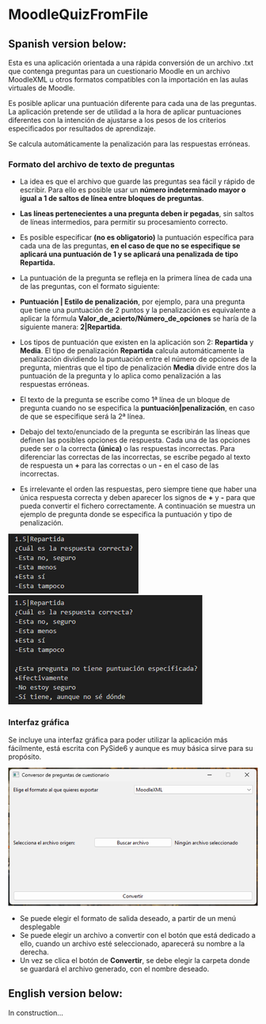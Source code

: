 # MoodleQuizFromFile


## Spanish version below:


Esta es una aplicación orientada a una rápida conversión de un archivo .txt que contenga preguntas para un cuestionario Moodle en un archivo MoodleXML u otros formatos compatibles con la importación en las aulas virtuales de Moodle.

Es posible aplicar una puntuación diferente para cada una de las preguntas. La aplicación pretende ser de utilidad a la hora de aplicar puntuaciones diferentes con la intención de ajustarse a los pesos de los criterios especificados por resultados de aprendizaje.

Se calcula automáticamente la penalización para las respuestas erróneas.

### Formato del archivo de texto de preguntas

- La idea es que el archivo que guarde las preguntas sea fácil y rápido de escribir. Para ello es posible usar un **número indeterminado mayor o igual a 1 de saltos de línea entre bloques de preguntas**.

-  **Las líneas pertenecientes a una pregunta deben ir pegadas**, sin saltos de líneas intermedios, para permitir su procesamiento correcto.

- Es posible especificar **(no es obligatorio)** la puntuación específica para cada una de las preguntas, **en el caso de que no se especifique se aplicará una puntuación de 1 y se aplicará una penalizada de tipo Repartida.**

- La puntuación de la pregunta se refleja en la primera línea de cada una de las preguntas, con el formato siguiente:

-  **Puntuación | Estilo de penalización**, por ejemplo, para una pregunta que tiene una puntuación de 2 puntos y la penalización es equivalente a aplicar la fórmula **Valor_de_acierto/Número_de_opciones** se haría de la siguiente manera: **2|Repartida**.

- Los tipos de puntuación que existen en la aplicación son 2: **Repartida** y **Media**. El tipo de penalización **Repartida** calcula automáticamente la penalización dividiendo la puntuación entre el número de opciones de la pregunta, mientras que el tipo de penalización **Media** divide entre dos la puntuación de la pregunta y lo aplica como penalización a las respuestas erróneas.

- El texto de la pregunta se escribe como 1ª línea de un bloque de pregunta cuando no se especifica la **puntuación|penalización**, en caso de que se especifique será la 2ª línea.

- Debajo del texto/enunciado de la pregunta se escribirán las líneas que definen las posibles opciones de respuesta. Cada una de las opciones puede ser o la correcta **(única)** o las respuestas incorrectas. Para diferenciar las correctas de las incorrectas, se escribe pegado al texto de respuesta un **+** para las correctas o un **-** en el caso de las incorrectas.

- Es irrelevante el orden las respuestas, pero siempre tiene que haber una única respuesta correcta y deben aparecer los signos de **+** y **-** para que pueda convertir el fichero correctamente. A continuación se muestra un ejemplo de pregunta donde se especifica la puntuación y tipo de penalización.

![Pregunta de muestra](./images/sample-question.png) ![Preguntas de muestra](./images/several-sample-questions.png)

### Interfaz gráfica

Se incluye una interfaz gráfica para poder utilizar la aplicación más fácilmente, está escrita con PySide6 y aunque es muy básica sirve para su propósito.

![Ventana principal de la interfaz](./images/interface.png)

- Se puede elegir el formato de salida deseado, a partir de un menú desplegable
- Se puede elegir un archivo a convertir con el botón que está dedicado a ello, cuando un archivo esté seleccionado, aparecerá su nombre a la derecha.
- Un vez se clica el botón de **Convertir**, se debe elegir la carpeta donde se guardará el archivo generado, con el nombre deseado.

## English version below:

In construction...
